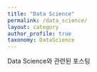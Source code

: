 ```yaml
---
title: "Data Science"
permalink: /data_science/
layout: category
author_profile: true
taxonomy: DataScience
---
```


Data Science와 관련된 포스팅